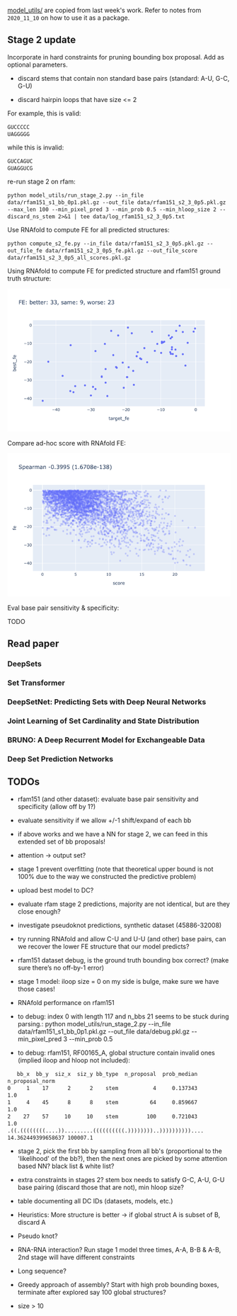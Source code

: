 
[model_utils/](/model_utils) are copied from last week's work.
Refer to notes from `2020_11_10` on how to use it as a package.

## Stage 2 update

Incorporate in hard constraints for pruning bounding box proposal.
Add as optional parameters.

- discard stems that contain non standard base pairs (standard: A-U, G-C, G-U)

- discard hairpin loops that have size <= 2

For example, this is valid:

```
GUCCCCC
UAGGGGG
```

while this is invalid:

```
GUCCAGUC
GUAGGUCG
```


re-run stage 2 on rfam:

```
python model_utils/run_stage_2.py --in_file data/rfam151_s1_bb_0p1.pkl.gz --out_file data/rfam151_s2_3_0p5.pkl.gz --max_len 100 --min_pixel_pred 3 --min_prob 0.5 --min_hloop_size 2 --discard_ns_stem 2>&1 | tee data/log_rfam151_s2_3_0p5.txt
```


Use RNAfold to compute FE for all predicted structures:

```
python compute_s2_fe.py --in_file data/rfam151_s2_3_0p5.pkl.gz --out_file_fe data/rfam151_s2_3_0p5_fe.pkl.gz --out_file_score data/rfam151_s2_3_0p5_all_scores.pkl.gz
```

Using RNAfold to compute FE for predicted structure and rfam151 ground truth structure:

![plot/rfam151_fe.png](plot/rfam151_fe.png)


Compare ad-hoc score with RNAfold FE:

![plot/rfam151_score.png](plot/rfam151_score.png)


Eval base pair sensitivity & specificity:

TODO


## Read paper

### DeepSets


### Set Transformer


### DeepSetNet: Predicting Sets with Deep Neural Networks

### ﻿Joint Learning of Set Cardinality and State Distribution

### ﻿BRUNO: A Deep Recurrent Model for Exchangeable Data


### Deep Set Prediction Networks




## TODOs

- rfam151 (and other dataset): evaluate base pair sensitivity and specificity (allow off by 1?)

- evaluate sensitivity if we allow +/-1 shift/expand of each bb

- if above works and we have a NN for stage 2, we can feed in this extended set of bb proposals!

- attention -> output set?

- stage 1 prevent overfitting (note that theoretical upper bound is not 100% due to the way we constructed the predictive problem)

- upload best model to DC?

- evaluate rfam stage 2 predictions, majority are not identical, but are they close enough?

- investigate pseudoknot predictions, synthetic dataset (45886-32008)

- try running RNAfold and allow C-U and U-U (and other) base pairs, can we recover the lower FE structure that our model predicts?

- rfam151 dataset debug, is the ground truth bounding box correct? (make sure there’s no off-by-1 error)

- stage 1 model: iloop size = 0 on my side is bulge, make sure we have those cases!

- RNAfold performance on rfam151

- to debug: index 0 with length 117 and n_bbs 21 seems to be stuck during parsing.: python model_utils/run_stage_2.py --in_file data/rfam151_s1_bb_0p1.pkl.gz --out_file data/debug.pkl.gz --min_pixel_pred 3 --min_prob 0.5

- to debug: rfam151, RF00165_A, global structure contain invalid ones (implied iloop and hloop not included):
```
   bb_x  bb_y  siz_x  siz_y bb_type  n_proposal  prob_median  n_proposal_norm
0     1    17      2      2    stem           4     0.137343              1.0
1     4    45      8      8    stem          64     0.859667              1.0
2    27    57     10     10    stem         100     0.721043              1.0
.((.((((((((....)).........((((((((((.))))))))..)))))))))).... 14.362449399658637 100007.1
```

- stage 2, pick the first bb by sampling from all bb's (proportional to the 'likelihood' of the bb?),
then the next ones are picked by some attention based NN? black list & white list?

- extra constraints in stages 2? stem box needs to satisfy G-C, A-U, G-U base pairing (discard those that are not),
min hloop size?

- table documenting all DC IDs (datasets, models, etc.)


- Heuristics: More structure is better -> if global struct A is subset of B, discard A

- Pseudo knot?

- RNA-RNA interaction? Run stage 1 model three times, A-A, B-B & A-B, 2nd stage will have different constraints

- Long sequence?

- Greedy approach of assembly? Start with high prob bounding boxes, terminate after explored say 100 global structures?

- size > 10
